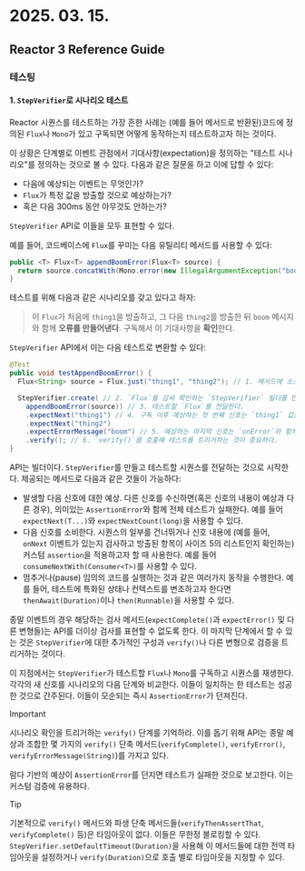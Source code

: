 # 2025. 03. 15.

## Reactor 3 Reference Guide

### 테스팅

#### 1. `StepVerifier`로 시나리오 테스트

Reactor 시퀀스를 테스트하는 가장 흔한 사례는 (예를 들어 메서드로 반환된)코드에 정의된 `Flux`나 `Mono`가 있고 구독되면 어떻게 동작하는지 테스트하고자 하는 것이다.

이 상황은 단계별로 이벤트 관점에서 기대사항(expectation)을 정의하는 "테스트 시나리오"를 정의하는 것으로 볼 수 있다. 다음과 같은 질문을 하고 이에 답할 수 있다:

* 다음에 예상되는 이벤트는 무엇인가?
* `Flux`가 특정 값을 방출할 것으로 예상하는가?
* 혹은 다음 300ms 동안 아무것도 안하는가?

`StepVerifier` API로 이들을 모두 표현할 수 있다.

예를 들어, 코드베이스에 `Flux`를 꾸미는 다음 유틸리티 메서드를 사용할 수 있다:

```java
public <T> Flux<T> appendBoomError(Flux<T> source) {
  return source.concatWith(Mono.error(new IllegalArgumentException("boom")));
}
```

테스트를 위해 다음과 같은 시나리오를 갖고 있다고 하자:

>이 `Flux`가 처음에 `thing1`을 방출하고, 그 다음 `thing2`를 방출한 뒤 `boom` 메시지와 함께 **오류를 만들어낸다**. 구독해서 이 기대사항을 **확인**한다.

`StepVerifier` API에서 이는 다음 테스트로 변환할 수 있다:

```java
@Test
public void testAppendBoomError() {
  Flux<String> source = Flux.just("thing1", "thing2"); // 1. 메서드에 소스 `Flux`가 필요하므로 테스트를 위해 하나 정의한다.

  StepVerifier.create( // 2. `Flux`를 감싸 확인하는 `StepVerifier` 빌더를 만든다.
    appendBoomError(source)) // 3. 테스트할 `Flux`를 전달한다.
    .expectNext("thing1") // 4. 구독 이후 예상하는 첫 번째 신호는 `thing1` 값을 가진 `onNext`다.
    .expectNext("thing2")
    .expectErrorMessage("boom") // 5. 예상하는 마지막 신호는 `onError`와 함께 시퀀스가 끝나는 것이다. 에외는 `boom`을 메시지로 가져야 한다.
    .verify(); // 6. `verify()`를 호출해 테스트를 트리거하는 것이 중요하다.
}
```

API는 빌더이다. `StepVerifier`를 만들고 테스트할 시퀀스를 전달하는 것으로 시작한다. 제공되는 메서드로 다음과 같은 것들이 가능하다:

* 발생할 다음 신호에 대한 예상. 다른 신호를 수신하면(혹은 신호의 내용이 예상과 다른 경우), 의미있는 `AssertionError`와 함께 전체 테스트가 실패한다. 예를 들어 `expectNext(T...)`와 `expectNextCount(long)`을 사용할 수 있다.
* 다음 신호를 소비한다. 시퀀스의 일부를 건너뛰거나 신호 내용에 (예를 들어, `onNext` 이벤트가 있는지 검사하고 방출된 항목이 사이즈 5의 리스트인지 확인하는)커스텀 `assertion`을 적용하고자 할 때 사용한다. 예를 들어 `consumeNextWith(Consumer<T>)`를 사용할 수 있다.
* 멈추거나(pause) 임의의 코드를 실행하는 것과 같은 여러가지 동작을 수행한다. 예를 들어, 테스트에 특화된 상태나 컨텍스트를 변조하고자 한다면 `thenAwait(Duration)`이나 `then(Runnable)`을 사용할 수 있다.

종말 이벤트의 경우 해당하는 검사 메서드(`expectComplete()`과 `expectError()` 및 다른 변형들)는 API를 더이상 검사를 표현할 수 없도록 한다. 이 마지막 단계에서 할 수 있는 것은 `StepVerifier`에 대한 추가적인 구성과 `verify()`나 다른 변형으로 검증을 트리거하는 것이다.

이 지점에서는 `StepVerifier`가 테스트할 `Flux`나 `Mono`를 구독하고 시퀀스를 재생한다. 각각의 새 신호를 시나리오의 다음 단계와 비교한다. 이들이 일치하는 한 테스트는 성공한 것으로 간주된다. 이들이 모순되는 즉시 `AssertionError`가 던져진다.

> [!IMPORTANT]
>
> 시나리오 확인을 트리거하는 `verify()` 단계를 기억하라. 이를 돕기 위해 API는 종말 예상과 조합한 몇 가지의 `verify()` 단축 메서드(`verifyComplete()`, `verifyError()`, `verifyErrorMessage(String)`)를 가지고 있다.

람다 기반의 예상이 `AssertionError`를 던지면 테스트가 실패한 것으로 보고한다. 이는 커스텀 검증에 유용하다.

> [!TIP]
>
> 기본적으로 `verify()` 메서드와 파생 단축 메서드들(`verifyThenAssertThat`, `verifyComplete()` 등)은 타임아웃이 없다. 이들은 무한정 블로킹할 수 있다. `StepVerifier.setDefaultTimeout(Duration)`을 사용해 이 메서드들에 대한 전역 타임아웃을 설정하거나 `verify(Duration)`으로 호출 별로 타임아웃을 지정할 수 있다.

